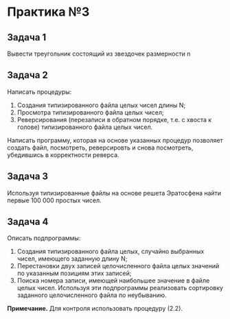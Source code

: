 # Практика №3

## Задача 1

Вывести треугольник состоящий из звездочек размерности n

## Задача 2

Написать процедуры:

1. Создания типизированного файла целых чисел длины N;
2. Просмотра типизированного файла целых чисел;
3. Реверсирования (перезаписи в обратном порядке, т.е. с хвоста к голове) типизированного файла целых чисел.

Написать программу, которая на основе указанных процедур позволяет создать файл, посмотреть, реверсировть и снова посмотреть, убедившись в корректности реверса.

## Задача 3

Используя типизированные файлы на основе решета Эратосфена найти первые 100 000 простых чисел.

## Задача 4

Описать подпрограммы:
1. Создания типизированного файла целых, случайно выбранных чисел, имеющего заданную длину N;
2. Перестановки двух записей целочисленного файла целых значений по указанным позициям этих записей;
3. Поиска номера записи, имеющей наибольшее значение в файле целых чисел.
Используя эти подпрограммы реализовать сортировку заданного целочисленного файла по неубыванию.

**Примечание.** Для контроля использовать процедуру (2.2).